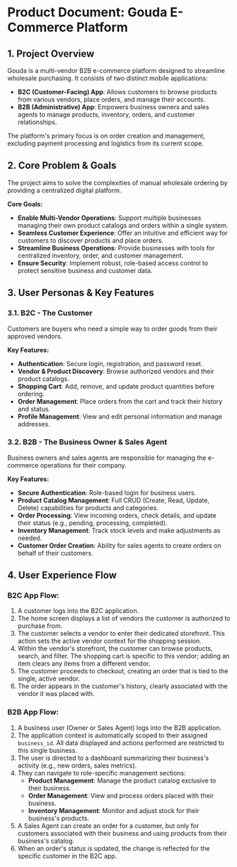 # Product Document: Gouda E-Commerce Platform

## 1. Project Overview

Gouda is a multi-vendor B2B e-commerce platform designed to streamline wholesale purchasing. It consists of two distinct mobile applications:

- **B2C (Customer-Facing) App**: Allows customers to browse products from various vendors, place orders, and manage their accounts.
- **B2B (Administrative) App**: Empowers business owners and sales agents to manage products, inventory, orders, and customer relationships.

The platform's primary focus is on order creation and management, excluding payment processing and logistics from its current scope.

## 2. Core Problem & Goals

The project aims to solve the complexities of manual wholesale ordering by providing a centralized digital platform.

**Core Goals:**

- **Enable Multi-Vendor Operations**: Support multiple businesses managing their own product catalogs and orders within a single system.
- **Seamless Customer Experience**: Offer an intuitive and efficient way for customers to discover products and place orders.
- **Streamline Business Operations**: Provide businesses with tools for centralized inventory, order, and customer management.
- **Ensure Security**: Implement robust, role-based access control to protect sensitive business and customer data.

## 3. User Personas & Key Features

### 3.1. B2C - The Customer

Customers are buyers who need a simple way to order goods from their approved vendors.

**Key Features:**

- **Authentication**: Secure login, registration, and password reset.
- **Vendor & Product Discovery**: Browse authorized vendors and their product catalogs.
- **Shopping Cart**: Add, remove, and update product quantities before ordering.
- **Order Management**: Place orders from the cart and track their history and status.
- **Profile Management**: View and edit personal information and manage addresses.

### 3.2. B2B - The Business Owner & Sales Agent

Business owners and sales agents are responsible for managing the e-commerce operations for their company.

**Key Features:**

- **Secure Authentication**: Role-based login for business users.
- **Product Catalog Management**: Full CRUD (Create, Read, Update, Delete) capabilities for products and categories.
- **Order Processing**: View incoming orders, check details, and update their status (e.g., pending, processing, completed).
- **Inventory Management**: Track stock levels and make adjustments as needed.
- **Customer Order Creation**: Ability for sales agents to create orders on behalf of their customers.

## 4. User Experience Flow

### B2C App Flow:

1.  A customer logs into the B2C application.
2.  The home screen displays a list of vendors the customer is authorized to purchase from.
3.  The customer selects a vendor to enter their dedicated storefront. This action sets the active vendor context for the shopping session.
4.  Within the vendor's storefront, the customer can browse products, search, and filter. The shopping cart is specific to this vendor; adding an item clears any items from a different vendor.
5.  The customer proceeds to checkout, creating an order that is tied to the single, active vendor.
6.  The order appears in the customer's history, clearly associated with the vendor it was placed with.

### B2B App Flow:

1.  A business user (Owner or Sales Agent) logs into the B2B application.
2.  The application context is automatically scoped to their assigned `business_id`. All data displayed and actions performed are restricted to this single business.
3.  The user is directed to a dashboard summarizing their business's activity (e.g., new orders, sales metrics).
4.  They can navigate to role-specific management sections:
    - **Product Management**: Manage the product catalog exclusive to their business.
    - **Order Management**: View and process orders placed with their business.
    - **Inventory Management**: Monitor and adjust stock for their business's products.
5.  A Sales Agent can create an order for a customer, but only for customers associated with their business and using products from their business's catalog.
6.  When an order's status is updated, the change is reflected for the specific customer in the B2C app.
